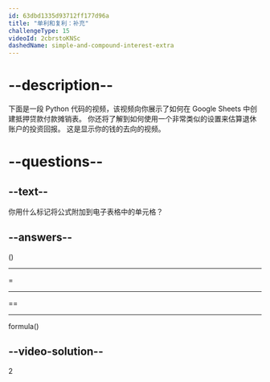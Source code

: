 ```yaml
---
id: 63dbd1335d93712ff177d96a
title: "单利和复利：补充"
challengeType: 15
videoId: 2cbrstoKNSc
dashedName: simple-and-compound-interest-extra
---
```


# --description--

下面是一段 Python 代码的视频，该视频向你展示了如何在 Google Sheets 中创建抵押贷款付款摊销表。 你还将了解到如何使用一个非常类似的设置来估算退休账户的投资回报。 这是显示你的钱的去向的视频。

# --questions--

## --text--

你用什么标记将公式附加到电子表格中的单元格？

## --answers--

()

---

=

---

==

---

formula()

## --video-solution--

2
